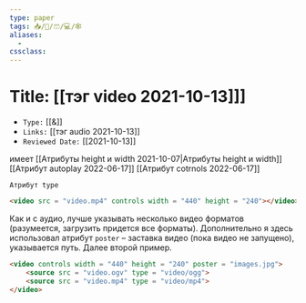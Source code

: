 ```yaml
---
type: paper
tags: 📥️/📜️/🩳/💻/🕸
aliases:
  - 
cssclass: 
---
```




# Title: **[[тэг video 2021-10-13]]]**
- `Type:` [[&]]
- `Links:` [[тэг audio 2021-10-13]] 
- `Reviewed Date:` [[2021-10-13]]

имеет 
[[Атрибуты height и width 2021-10-07|Атрибуты height и width]] 
[[Атрибут autoplay 2022-06-17]]
[[Атрибут cotrnols 2022-06-17]]

`Атрибут type`

```html
<video src = "video.mp4" controls width = "440" height = "240"></video>
```


Как и с аудио, лучше указывать несколько видео форматов (разумеется, загрузить придется все форматы). Дополнительно я здесь использовал атрибут `poster` – заставка видео (пока видео не запущено), указывается путь. Далее второй пример.

```html
<video controls width = "440" height = "240" poster = "images.jpg"> 
	<source src = "video.ogv" type = "video/ogg"> 
	<source src = "video.mp4" type = "video/mp4">
</video>
```